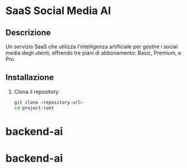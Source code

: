 # SaaS Social Media AI

## Descrizione
Un servizio SaaS che utilizza l'intelligenza artificiale per gestire i social media degli utenti, offrendo tre piani di abbonamento: Basic, Premium, e Pro.

## Installazione

1. Clona il repository
   ```bash
   git clone <repository-url>
   cd project-root
# backend-ai
# backend-ai
